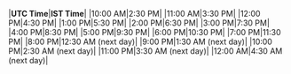 

|**UTC Time**|**IST Time**|
|10:00 AM|2:30 PM|
|11:00 AM|3:30 PM|
|12:00 PM|4:30 PM|
|1:00 PM|5:30 PM|
|2:00 PM|6:30 PM|
|3:00 PM|7:30 PM|
|4:00 PM|8:30 PM|
|5:00 PM|9:30 PM|
|6:00 PM|10:30 PM|
|7:00 PM|11:30 PM|
|8:00 PM|12:30 AM (next day)|
|9:00 PM|1:30 AM (next day)|
|10:00 PM|2:30 AM (next day)|
|11:00 PM|3:30 AM (next day)|
|12:00 AM|4:30 AM (next day)|